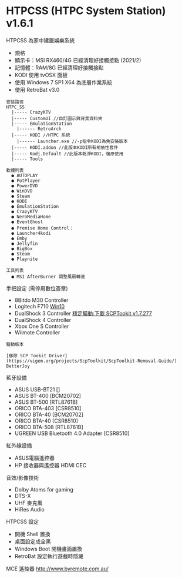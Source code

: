 # HTPCSS (HTPC System Station) v1.6.1
HTPCSS 為家中建置娛樂系統
- 規格 
- 顯示卡：MSI RX460/4G  已經清理好接觸接點 (2021/2)
- 記憶體：RAM/8G 已經清理好接觸接點
- KODI 使用 tvOSX 面板
- 使用 Windows 7 SP1 X64 為底層作業系統
- 使用 RetroBat v3.0
```
安裝路徑
HTPC_SS
  |----- CrazyKTV 
  |----- CustomUI //自訂圖示與背景資料夾
  |----- EmulationStation
    |------ RetroArch
  |----- KODI //HTPC 系統
    |------ Launcher.exe //-p指令KODI為免安裝版本
  |----- KODI.addon //此版本KODI所有相依性套件
  |----- Kodi.Default //此版本乾淨KODI，復原使用
  |----- Tools

軟體列表
  ● AUTOPLAY
  ● PotPlayer
  ● PowerDVD
  ● WinDVD
  ● Steam
  ● KODI
  ● EmulationStation
  ● CrazyKTV
  ● NeroMediaHome
  ● EventGhost
  ● Premise Home Control：
  ● Launcher4kodi
  ● Emby
  ● Jellyfin
  ● BigBox
  ● Steam
  ● Playnite
  
工具列表
  ● MSI AfterBurner 調整風扇轉速
```
手把設定 (需停用數位簽章)
- 8Bitdo M30 Controller
- Logitech F710 [Win10](https://raw.githubusercontent.com/jafeeye/HTPCSS/master/Logitech%20F710%20Driver(Win10).reg)
- DualShock 3 Controller [穩定驅動:下載 SCPTookit v1.7.277](https://github.com/jafeeye/HTPCSS/blob/master/ScpToolkit_Setup.v1.7.277.16103-BETA.7z?raw=true)
- DualShock 4 Controller
- Xbox One S Controller
- Wiimote Controller
```
驅動版本

[移除 SCP Tookit Driver](https://vigem.org/projects/ScpToolkit/ScpToolkit-Removal-Guide/)
BetterJoy
```

藍牙設備
- ASUS USB-BT21 []
- ASUS BT-400 [BCM20702]
- ASUS BT-500 [RTL8761B]
- ORICO BTA-403 [CSR8510]
- ORICO BTA-40 [BCM20702]
- ORICO BTA-40 [CSR8510]
- ORICO BTA-508 [RTL8761B]
- UGREEN USB Bluetooth 4.0 Adapter [CSR8510]

紅外線設備
- ASUS電腦遙控器
- HP 接收器與遙控器
HDMI CEC

音效/影像技術
- Dolby Atoms for gaming
- DTS-X
- UHF 麥克風
- HiRes Audio

HTPCSS 設定
- 開機 Shell 置換
- 桌面設定成全黑
- Windows Boot 開機畫面置換
- RetroBat 設定執行遊戲時隱藏

MCE 遙控器
http://www.byremote.com.au/
